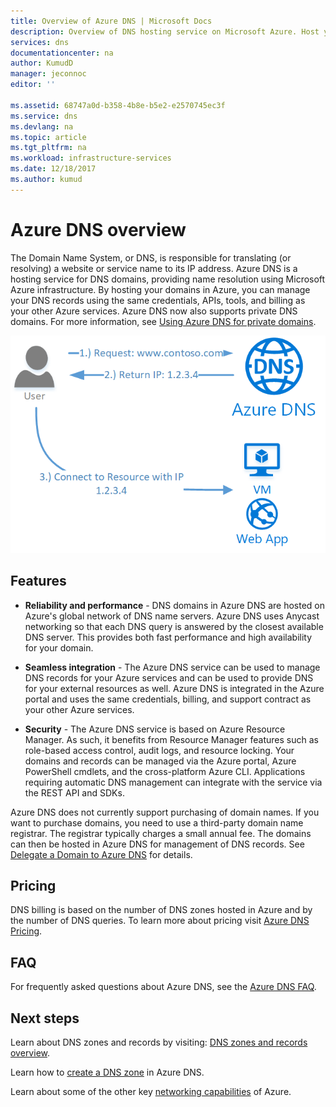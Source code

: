 ```yaml
---
title: Overview of Azure DNS | Microsoft Docs
description: Overview of DNS hosting service on Microsoft Azure. Host your domain on Microsoft Azure.
services: dns
documentationcenter: na
author: KumudD
manager: jeconnoc
editor: ''

ms.assetid: 68747a0d-b358-4b8e-b5e2-e2570745ec3f
ms.service: dns
ms.devlang: na
ms.topic: article
ms.tgt_pltfrm: na
ms.workload: infrastructure-services
ms.date: 12/18/2017
ms.author: kumud
---
```


# Azure DNS overview

The Domain Name System, or DNS, is responsible for translating (or resolving) a website or service name to its IP address. Azure DNS is a hosting service for DNS domains, providing name resolution using Microsoft Azure infrastructure. By hosting your domains in Azure, you can manage your DNS records using the same credentials, APIs, tools, and billing as your other Azure services. Azure DNS now also supports private DNS domains. For more information, see [Using Azure DNS for private domains](private-dns-overview.md).

![DNS overview](./media/dns-overview/scenario.png)

## Features

* **Reliability and performance** - DNS domains in Azure DNS are hosted on Azure's global network of DNS name servers. Azure DNS uses Anycast networking so that each DNS query is answered by the closest available DNS server. This provides both fast performance and high availability for your domain.

* **Seamless integration** - The Azure DNS service can be used to manage DNS records for your Azure services and can be used to provide DNS for your external resources as well. Azure DNS is integrated in the Azure portal and uses the same credentials, billing, and support contract as your other Azure services.

* **Security** - The Azure DNS service is based on Azure Resource Manager. As such, it benefits from Resource Manager features such as role-based access control, audit logs, and resource locking. Your domains and records can be managed via the Azure portal, Azure PowerShell cmdlets, and the cross-platform Azure CLI. Applications requiring automatic DNS management can integrate with the service via the REST API and SDKs.

Azure DNS does not currently support purchasing of domain names. If you want to purchase domains, you need to use a third-party domain name registrar. The registrar typically charges a small annual fee. The domains can then be hosted in Azure DNS for management of DNS records. See [Delegate a Domain to Azure DNS](dns-domain-delegation.md) for details.

## Pricing

DNS billing is based on the number of DNS zones hosted in Azure and by the number of DNS queries. To learn more about pricing visit [Azure DNS Pricing](https://azure.microsoft.com/pricing/details/dns/).

## FAQ

For frequently asked questions about Azure DNS, see the [Azure DNS FAQ](dns-faq.md).

## Next steps

Learn about DNS zones and records by visiting: [DNS zones and records overview](dns-zones-records.md).

Learn how to [create a DNS zone](./dns-getstarted-create-dnszone-portal.md) in Azure DNS.

Learn about some of the other key [networking capabilities](../networking/networking-overview.md) of Azure.

